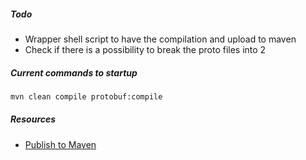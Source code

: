 ##### Todo
- Wrapper shell script to have the compilation and upload to maven
- Check if there is a possibility to break the proto files into 2

##### Current commands to startup
```bash
mvn clean compile protobuf:compile
```

##### Resources
- [Publish to Maven](https://dzone.com/articles/publish-your-artifacts-to-maven-central)